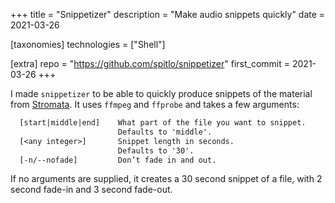 +++
title = "Snippetizer"
description = "Make audio snippets quickly"
date = 2021-03-26

[taxonomies]
technologies = ["Shell"]

[extra]
repo = "https://github.com/spitlo/snippetizer"
first_commit = 2021-03-26
+++

I made `snippetizer` to be able to quickly produce snippets of the material from [Stromata](/music/stromata). It uses `ffmpeg` and `ffprobe` and takes a few arguments:

```txt
  [start|middle|end]    What part of the file you want to snippet.
                        Defaults to 'middle'.
  [<any integer>]       Snippet length in seconds.
                        Defaults to '30'.
  [-n/--nofade]         Don’t fade in and out.
```

If no arguments are supplied, it creates a 30 second snippet of a file, with 2 second fade-in and 3 second fade-out.
